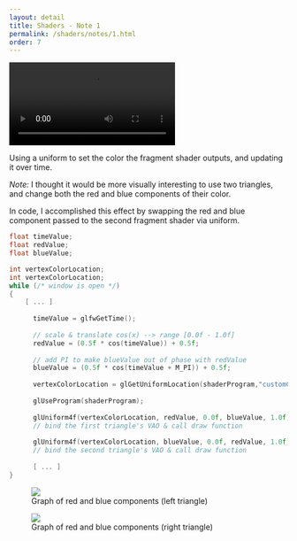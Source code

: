 ```yaml
---
layout: detail
title: Shaders - Note 1
permalink: /shaders/notes/1.html
order: 7
---
```


<video controls autoplay src="{{ site.baseurl }}/assets/shaders/notes/1/3.mp4"></video>

Using a uniform to set the color the fragment shader outputs, and updating it over time. 

*Note:* I thought it would be more visually interesting to use two triangles, and change both the red and blue components of their color. 

In code, I accomplished this effect by swapping the red and blue component passed to the second fragment shader via uniform. 

```c++
float timeValue; 
float redValue; 
float blueValue; 

int vertexColorLocation; 
int vertexColorLocation; 
while (/* window is open */) 
{ 
    [ ... ] 
      
      timeValue = glfwGetTime(); 
      
      // scale & translate cos(x) --> range [0.0f - 1.0f] 
      redValue = (0.5f * cos(timeValue)) + 0.5f; 
      
      // add PI to make blueValue out of phase with redValue 
      blueValue = (0.5f * cos(timeValue + M_PI)) + 0.5f; 
      
      vertexColorLocation = glGetUniformLocation(shaderProgram,"customColor"); 
      
      glUseProgram(shaderProgram); 
      
      glUniform4f(vertexColorLocation, redValue, 0.0f, blueValue, 1.0f); 
      // bind the first triangle's VAO & call draw function 
      
      glUniform4f(vertexColorLocation, blueValue, 0.0f, redValue, 1.0f); 
      // bind the second triangle's VAO & call draw function 
      
      [ ... ] 
}
```

<figure>
    <img src="{{ site.baseurl }}/assets/shaders/notes/1/1.png">
    <figcaption>
        Graph of red and blue components (left triangle)
    </figcaption>
</figure>

<figure>
    <img src="{{ site.baseurl }}/assets/shaders/notes/1/2.png">
    <figcaption>
        Graph of red and blue components (right triangle)
    </figcaption>
</figure>
    